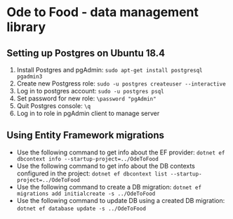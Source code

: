 # Ode to Food - data management library

## Setting up Postgres on Ubuntu 18.4

1. Install Postgres and pgAdmin: `sudo apt-get install postgresql pgadmin3`
2. Create new Postgress role: `sudo -u postgres createuser --interactive`
3. Log in to postgres account: `sudo -u postgres psql`
4. Set password for new role: `\password "pgAdmin"`
5. Quit Postgres console: `\q`
5. Log in to role in pgAdmin client to manage server

## Using Entity Framework migrations

* Use the following command to get info about the EF provider: `dotnet ef dbcontext info --startup-project=../OdeToFood`
* Use the following command to get info about the DB contexts configured in the project: `dotnet ef dbcontext list --startup-project=../OdeToFood`
* Use the following command to create a DB migration: `dotnet ef migrations add initialcreate -s ../OdeToFood`
* Use the following command to update DB using a created DB migration: `dotnet ef database update -s ../OdeToFood`